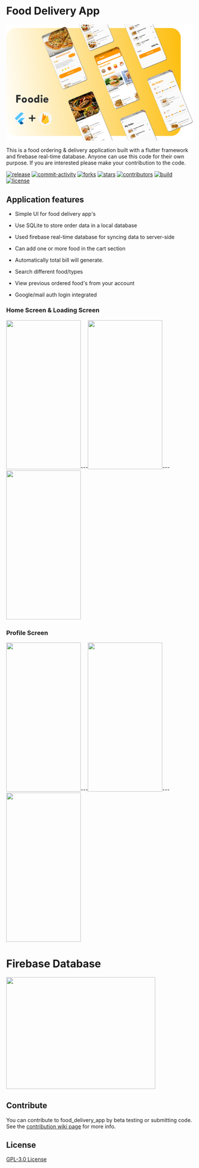 # Food Delivery App
![](banner.png)


This is a food ordering & delivery application built with a flutter framework and firebase real-time database. 
Anyone can use this code for their own purpose. If you are interested please make your contribution to the code.

<a href="https://github.com/Akshay0701/food_delivery_app/releases"><img src="https://img.shields.io/github/v/release/Akshay0701/food_delivery_app" alt="release"/></a>
<a href="https://github.com/Akshay0701/food_delivery_app/issues"><img src="https://img.shields.io/github/commit-activity/m/Akshay0701/food_delivery_app" alt="commit-activity"/></a>
<a href="https://github.com/Akshay0701/food_delivery_app/network/members"><img src="https://img.shields.io/github/forks/Akshay0701/food_delivery_app" alt="forks"/></a>
<a href="https://github.com/Akshay0701/food_delivery_app/stargazers"><img src="https://img.shields.io/github/stars/Akshay0701/food_delivery_app" alt="stars"/></a>
<a href="https://github.com/Akshay0701/food_delivery_app/graphs/contributors"><img src="https://img.shields.io/github/contributors/Akshay0701/food_delivery_app" alt="contributors"/></a>
<a href="https://github.com/Akshay0701/food_delivery_app/actions"><img src="https://img.shields.io/github/checks-status/Akshay0701/food_delivery_app/master?label=build" alt="build"/></a>
<a href="https://github.com/Akshay0701/food_delivery_app/blob/master/COPYING"><img src="https://img.shields.io/github/license/Akshay0701/food_delivery_app" alt="license"/></a>
</p>

## Application features 

- Simple UI for food delivery app's

- Use SQLite to store order data in a local database 

- Used firebase real-time database for syncing data to server-side 

- Can add one or more food in the cart section 

- Automatically total bill will generate.

- Search different food/types

- View previous ordered food's from your account

- Google/mail auth login integrated 

### Home Screen & Loading Screen
<img src="https://i.ibb.co/d29mMgn/homepage.jpg" height="400" width="200">---<img src="https://i.ibb.co/TkyLSdD/homepage2.jpg" height="400" width="200">---<img src="https://i.ibb.co/gSrJ7bz/category.jpg" height="400" width="200">

### Profile Screen
<img src="https://i.ibb.co/cyZ0K85/myorder.jpg" height="400" width="200">---<img src="https://i.ibb.co/h2ztgrK/fooddetails.jpg" height="400" width="200">---<img src="https://i.ibb.co/jJBKVZb/orderss.jpg" height="400" width="200">

# Firebase Database 

<img src="https://cdn-media-1.freecodecamp.org/images/0*CPTNvq87xG-sUGdx.png" height="300" width="400">

Contribute
----------
You can contribute to food_delivery_app by beta testing or submitting code. 
See the [contribution wiki page](https://github.com/Akshay0701/food_delivery_app/blob/master/COPYING.txt) for more info.

License
-------
[GPL-3.0 License](https://github.com/ankidroid/Anki-Android/blob/master/COPYING)  
